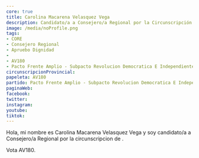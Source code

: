 ```yaml
---
core: true
title: Carolina Macarena Velasquez Vega
description: Candidato/a a Consejero/a Regional por la Circunscripción de 
image: /media/noProfile.png
tags:
- CORE
- Consejero Regional
- Apruebo Dignidad
- 
- AV180
- Pacto Frente Amplio - Subpacto Revolucion Democratica E Independientes - Revolucion Democratica
circunscripcionProvincial: 
papeleta: AV180
partido: Pacto Frente Amplio - Subpacto Revolucion Democratica E Independientes - Revolucion Democratica
paginaWeb:
facebook:
twitter:
instagram:
youtube:
tiktok:
---
```

Hola, mi nombre es Carolina Macarena Velasquez Vega y soy candidato/a a Consejero/a Regional por la circunscripcion de .

Vota AV180.